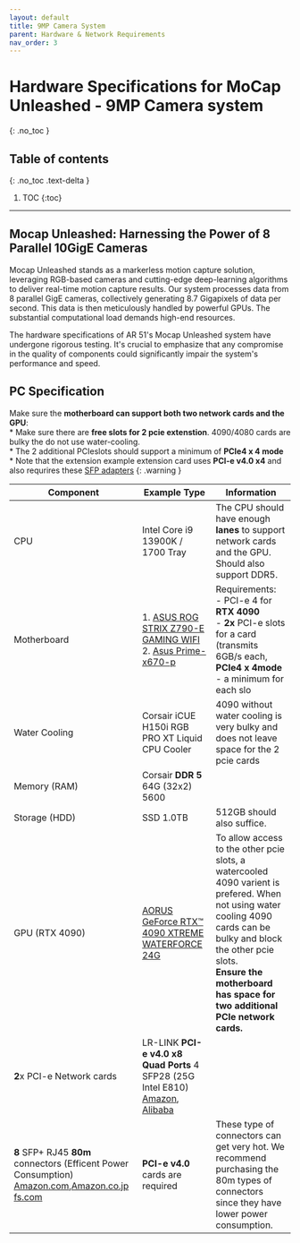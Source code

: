 ```yaml
---
layout: default
title: 9MP Camera System
parent: Hardware & Network Requirements
nav_order: 3
---
```


# Hardware Specifications for MoCap Unleashed - 9MP Camera system
{: .no_toc }

## Table of contents
{: .no_toc .text-delta }

1. TOC
{:toc}

---


## Mocap Unleashed: Harnessing the Power of 8 Parallel 10GigE Cameras
Mocap Unleashed stands as a markerless motion capture solution, leveraging RGB-based cameras and cutting-edge deep-learning algorithms to deliver real-time motion capture results. Our system processes data from 8 parallel GigE cameras, collectively generating 8.7 Gigapixels of data per second. This data is then meticulously handled by powerful GPUs. The substantial computational load demands high-end resources.

The hardware specifications of AR 51's Mocap Unleashed system have undergone rigorous testing. It's crucial to emphasize that any compromise in the quality of components could significantly impair the system's performance and speed.


## PC Specification
Make sure the **motherboard can support both two network cards and the GPU**: <br> * Make sure there are **free slots for 2 pcie extenstion**.  4090/4080 cards are bulky the do not use water-cooling. <br> * The 2 additional PCIeslots should support a minimum of   **PCIe4 x 4 mode** <br> * Note that the extension example extension card uses  **PCI-e v4.0 x4** and also requrires these [SFP adapters](https://www.alibaba.com/product-detail/LR-LINK-LRXP0010-Y3ATR-10Gb-SFP_1600768803659.html?spm=a2756.order-detail-ta-ta-b.0.0.62332fc2jmW6qL) 
{: .warning }


| Component          | Example Type                                        | Information                                                                        |
|--------------------|-----------------------------------------------------|------------------------------------------------------------------------------------|
| CPU                | Intel Core i9 13900K / 1700 Tray                    | The CPU should have enough **lanes** to support network cards and the GPU. Should also support DDR5.             |
| Motherboard        | 1. [ASUS ROG STRIX Z790-E GAMING WIFI](https://rog.asus.com/motherboards/rog-strix/rog-strix-z790-e-gaming-wifi-model/)   <br> 2. [Asus Prime-x670-p](https://www.asus.com/motherboards-components/motherboards/prime/prime-x670-p/techspec/)                     | Requirements:  <br> - PCI-e 4 for **RTX 4090** <br> - **2x** PCI-e slots for a card (transmits 6GB/s each, **PCIe4 x 4mode** - a minimum for each slo      |
| Water Cooling      | Corsair iCUE H150i RGB PRO XT Liquid CPU Cooler     | 4090 without water cooling is very bulky and does not leave space for the 2 pcie cards|
| Memory (RAM)       | Corsair **DDR 5** 64G (32x2) 5600                       |                                                                 |
| Storage (HDD)      | SSD 1.0TB                                           | 512GB should also suffice.                                                         |
| GPU (RTX 4090)     | [AORUS GeForce RTX™ 4090 XTREME WATERFORCE 24G](https://www.gigabyte.com/Graphics-Card/GV-N4090AORUSX-W-24GD-rev-11#kf)            | To allow access to the other pcie slots, a watercooled 4090 varient is prefered. When not using water cooling 4090 cards can be bulky and block the other pcie slots. <br> **Ensure the motherboard has space for two additional PCIe network cards.**           |
| **2**x PCI-e Network cards | LR-LINK **PCI-e v4.0 x8 Quad Ports** 4 SFP28 (25G Intel E810)   [Amazon](https://www.amazon.com/Quad-Port-SFP28-Ethernet-Network-Adapter/dp/B0D2NFV4JV?ref_=ast_sto_dp), [Alibaba](https://www.alibaba.com/product-detail/LR-LINK-PCI-Express-v4-0_1600768840919.html?spm=a2756.order-detail-ta-ta-b.0.0.62332fc2jmW6qL) <br>
       **8** SFP+ RJ45 **80m** connectors (Efficent Power Consumption) [Amazon.com](https://www.amazon.com/dp/B0C1Z1W8PF?ref=ppx_yo2ov_dt_b_fed_asin_title&th=1),[Amazon.co.jp](https://www.amazon.co.jp/gp/product/B0BRKQNZJX/ref=ppx_yo_dt_b_asin_title_o00_s00?ie=UTF8&th=1) [fs.com](https://www.fs.com/products/154924.html?attribute=95101&id=3757118)           | **PCI-e v4.0** cards are required  | These type of connectors can get very hot. We recommend purchasing the 80m types of connectors since they have lower power consumption.

